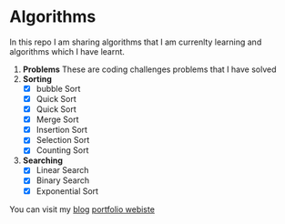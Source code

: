 # Algorithms

In this repo I am sharing algorithms that I am currenlty learning and algorithms which I have learnt.

1. **Problems**
    These are coding challenges problems that I have solved
1. **Sorting**
    * [x] bubble Sort
    * [x] Quick Sort
    * [x] Quick Sort
    * [x] Merge Sort
    * [x] Insertion Sort
    * [x] Selection Sort
    * [x] Counting Sort

1. **Searching**
    * [x] Linear Search
    * [x] Binary Search
    * [x] Exponential Sort

You can visit my [blog](https://letsbug.com/) [portfolio webiste](https://hello.letsbug.com/)
